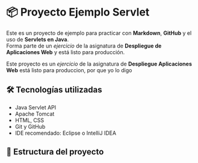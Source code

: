 # 📦 Proyecto Ejemplo Servlet

Este es un proyecto de ejemplo para practicar con **Markdown**, **GitHub** y el uso de **Servlets en Java**.  
Forma parte de un *ejercicio* de la asignatura de **Despliegue de Aplicaciones Web** y está listo para producción.

Este proyecto es un *ejercicio* de la asignatura de **Despliegue Aplicaciones Web** está listo para produccion, por que yo lo digo

## 🛠 Tecnologías utilizadas

- Java Servlet API
- Apache Tomcat
- HTML, CSS
- Git y GitHub
- IDE recomendado: Eclipse o IntelliJ IDEA

## 📁 Estructura del proyecto


